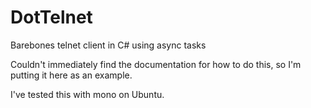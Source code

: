 # DotTelnet
Barebones telnet client in C# using async tasks

Couldn't immediately find the documentation for how to do this, so I'm putting it here as an example.

I've tested this with mono on Ubuntu.
